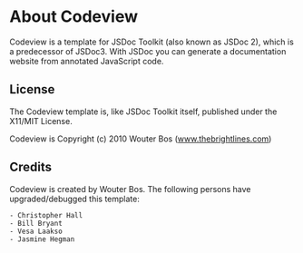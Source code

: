 About Codeview
==============

Codeview is a template for JSDoc Toolkit (also known as JSDoc 2), which is a predecessor of JSDoc3. With JSDoc you can generate a documentation website from annotated JavaScript code.

License
-------

The Codeview template is, like JSDoc Toolkit itself, published under the X11/MIT License.

Codeview is Copyright (c) 2010 Wouter Bos (www.thebrightlines.com)

Credits
-------

Codeview is created by Wouter Bos. The following persons have upgraded/debugged this template:

    - Christopher Hall
    - Bill Bryant
    - Vesa Laakso
    - Jasmine Hegman
